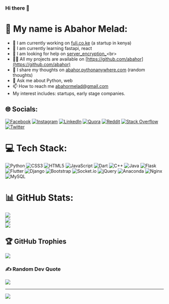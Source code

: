 ### Hi there 👋

<!--
**abahor/abahor** is a ✨ _special_ ✨ repository because its `README.md` (this file) appears on your GitHub profile.

Here are some ideas to get you started:

- 🔭 I’m currently working on ...
- 🌱 I’m currently learning ...
- 👯 I’m looking to collaborate on ...
- 🤔 I’m looking for help with ...
- 💬 Ask me about ...
- 📫 How to reach me: ...
- 😄 Pronouns: ...
- ⚡ Fun fact: ...
-->

# 💫 My name is Abahor Melad:
- 🔭 I am currently working on  [fuli.co.ke](fuli.co.ke) (a startup in kenya)<br>
- 🌱 I am currently learning fastapi, react<br>
- 🤝 I am looking for help on [server_encryption_](https://github.com/abahor/server_encryption_)<br>
- 👨‍💻 All my projects are available on [https://github.com/abahor](https://github.com/abahor)<br>
- 📝 I share my thoughts on [abahor.pythonanywhere.com](https://abahor.pythonanywhere.com/)   (random thoughts)<br>
- 💬 Ask me about Python, web<br>
- 📫 How to reach me [abahormelad@gmail.com](mailto:abahormelad@gmail.com)<br>
- My interest includes: startups, early stage companies.<br>


## 🌐 Socials:
[![Facebook](https://img.shields.io/badge/Facebook-%231877F2.svg?logo=Facebook&logoColor=white)](https://www.facebook.com/profile.php?id=100016732271339) [![Instagram](https://img.shields.io/badge/Instagram-%23E4405F.svg?logo=Instagram&logoColor=white)](https://instagram.com/abahor_) [![LinkedIn](https://img.shields.io/badge/LinkedIn-%230077B5.svg?logo=linkedin&logoColor=white)](https://www.linkedin.com/in/abahor-melad-640106223/) [![Quora](https://img.shields.io/badge/Quora-%23B92B27.svg?logo=Quora&logoColor=white)](https://quora.com/profile/Abahor) [![Reddit](https://img.shields.io/badge/Reddit-%23FF4500.svg?logo=Reddit&logoColor=white)](https://reddit.com/user/abahor) [![Stack Overflow](https://img.shields.io/badge/-Stackoverflow-FE7A16?logo=stack-overflow&logoColor=white)](https://stackoverflow.com/users/17130983) [![Twitter](https://img.shields.io/badge/Twitter-%231DA1F2.svg?logo=Twitter&logoColor=white)](https://twitter.com/abahor6) 

# 💻 Tech Stack:
![Python](https://img.shields.io/badge/python-3670A0?style=for-the-badge&logo=python&logoColor=ffdd54) ![CSS3](https://img.shields.io/badge/css3-%231572B6.svg?style=for-the-badge&logo=css3&logoColor=white) ![HTML5](https://img.shields.io/badge/html5-%23E34F26.svg?style=for-the-badge&logo=html5&logoColor=white) ![JavaScript](https://img.shields.io/badge/javascript-%23323330.svg?style=for-the-badge&logo=javascript&logoColor=%23F7DF1E) ![Dart](https://img.shields.io/badge/dart-%230175C2.svg?style=for-the-badge&logo=dart&logoColor=white) ![C++](https://img.shields.io/badge/c++-%2300599C.svg?style=for-the-badge&logo=c%2B%2B&logoColor=white) ![Java](https://img.shields.io/badge/java-%23ED8B00.svg?style=for-the-badge&logo=java&logoColor=white) ![Flask](https://img.shields.io/badge/flask-%23000.svg?style=for-the-badge&logo=flask&logoColor=white) ![Flutter](https://img.shields.io/badge/Flutter-%2302569B.svg?style=for-the-badge&logo=Flutter&logoColor=white) ![Django](https://img.shields.io/badge/django-%23092E20.svg?style=for-the-badge&logo=django&logoColor=white) ![Bootstrap](https://img.shields.io/badge/bootstrap-%23563D7C.svg?style=for-the-badge&logo=bootstrap&logoColor=white) ![Socket.io](https://img.shields.io/badge/Socket.io-black?style=for-the-badge&logo=socket.io&badgeColor=010101) ![jQuery](https://img.shields.io/badge/jquery-%230769AD.svg?style=for-the-badge&logo=jquery&logoColor=white) ![Anaconda](https://img.shields.io/badge/Anaconda-%2344A833.svg?style=for-the-badge&logo=anaconda&logoColor=white) ![Nginx](https://img.shields.io/badge/nginx-%23009639.svg?style=for-the-badge&logo=nginx&logoColor=white) ![MySQL](https://img.shields.io/badge/mysql-%2300f.svg?style=for-the-badge&logo=mysql&logoColor=white)
# 📊 GitHub Stats:
![](https://github-readme-stats.vercel.app/api?username=abahor&theme=dark&hide_border=false&include_all_commits=true&count_private=true)<br/>
![](https://github-readme-streak-stats.herokuapp.com/?user=abahor&theme=dark&hide_border=false)<br/>
![](https://github-readme-stats.vercel.app/api/top-langs/?username=abahor&theme=dark&hide_border=false&include_all_commits=true&count_private=true&layout=compact)

## 🏆 GitHub Trophies
![](https://github-profile-trophy.vercel.app/?username=abahor&theme=radical&no-frame=false&no-bg=true&margin-w=4)

### ✍️ Random Dev Quote
![](https://quotes-github-readme.vercel.app/api?type=horizontal&theme=tokyonight)

---
[![](https://visitcount.itsvg.in/api?id=abahor&icon=0&color=0)](https://visitcount.itsvg.in)

<!-- Proudly created with GPRM ( https://gprm.itsvg.in ) -->
